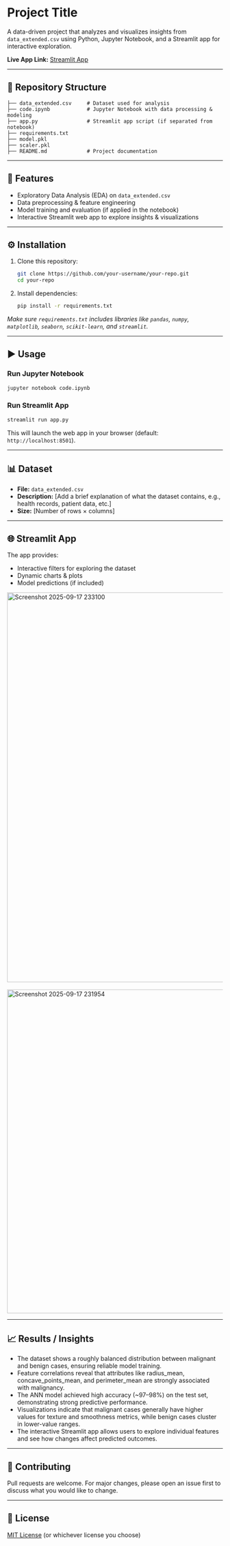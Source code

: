 # Project Title

A data-driven project that analyzes and visualizes insights from `data_extended.csv` using Python, Jupyter Notebook, and a Streamlit app for interactive exploration.

**Live App Link:** [Streamlit App](https://ann---breast-cancer-dataset-mwt36ampylrhvknhgfqbya.streamlit.app/)

---

## 📂 Repository Structure

```
├── data_extended.csv     # Dataset used for analysis
├── code.ipynb            # Jupyter Notebook with data processing & modeling
├── app.py                # Streamlit app script (if separated from notebook)
├── requirements.txt
├── model.pkl
├── scaler.pkl
├── README.md             # Project documentation
```

---

## 🚀 Features

* Exploratory Data Analysis (EDA) on `data_extended.csv`
* Data preprocessing & feature engineering
* Model training and evaluation (if applied in the notebook)
* Interactive Streamlit web app to explore insights & visualizations

---

## ⚙️ Installation

1. Clone this repository:

   ```bash
   git clone https://github.com/your-username/your-repo.git
   cd your-repo
   ```

2. Install dependencies:

   ```bash
   pip install -r requirements.txt
   ```

*Make sure `requirements.txt` includes libraries like `pandas`, `numpy`, `matplotlib`, `seaborn`, `scikit-learn`, and `streamlit`.*

---

## ▶️ Usage

### Run Jupyter Notebook

```bash
jupyter notebook code.ipynb
```

### Run Streamlit App

```bash
streamlit run app.py
```

This will launch the web app in your browser (default: `http://localhost:8501`).

---

## 📊 Dataset

* **File:** `data_extended.csv`
* **Description:** \[Add a brief explanation of what the dataset contains, e.g., health records, patient data, etc.]
* **Size:** \[Number of rows × columns]

---

## 🌐 Streamlit App

The app provides:

* Interactive filters for exploring the dataset
* Dynamic charts & plots
* Model predictions (if included)

<img width="1332" height="910" alt="Screenshot 2025-09-17 233100" src="https://github.com/user-attachments/assets/4a058d05-b7f6-4416-bf68-e24052114db1" />

<br>
<br>

<img width="1164" height="756" alt="Screenshot 2025-09-17 231954" src="https://github.com/user-attachments/assets/6b455366-2460-4571-9a20-f2d9529dc2ff" />

---

## 📈 Results / Insights

* The dataset shows a roughly balanced distribution between malignant and benign cases, ensuring reliable model training.
* Feature correlations reveal that attributes like radius_mean, concave_points_mean, and perimeter_mean are strongly associated with malignancy.
* The ANN model achieved high accuracy (~97–98%) on the test set, demonstrating strong predictive performance.
* Visualizations indicate that malignant cases generally have higher values for texture and smoothness metrics, while benign cases cluster in lower-value ranges.
* The interactive Streamlit app allows users to explore individual features and see how changes affect predicted outcomes.

---

## 🤝 Contributing

Pull requests are welcome. For major changes, please open an issue first to discuss what you would like to change.

---

## 📜 License

[MIT License](LICENSE) (or whichever license you choose)
